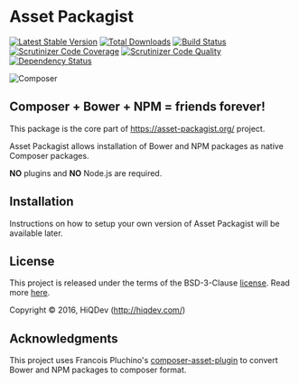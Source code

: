 Asset Packagist
===============

[![Latest Stable Version](https://poser.pugx.org/hiqdev/asset-packagist/v/stable)](https://packagist.org/packages/hiqdev/asset-packagist)
[![Total Downloads](https://poser.pugx.org/hiqdev/asset-packagist/downloads)](https://packagist.org/packages/hiqdev/asset-packagist)
[![Build Status](https://img.shields.io/travis/hiqdev/asset-packagist.svg)](https://travis-ci.org/hiqdev/asset-packagist)
[![Scrutinizer Code Coverage](https://img.shields.io/scrutinizer/coverage/g/hiqdev/asset-packagist.svg)](https://scrutinizer-ci.com/g/hiqdev/asset-packagist/)
[![Scrutinizer Code Quality](https://img.shields.io/scrutinizer/g/hiqdev/asset-packagist.svg)](https://scrutinizer-ci.com/g/hiqdev/asset-packagist/)
[![Dependency Status](https://www.versioneye.com/php/hiqdev:asset-packagist/dev-master/badge.svg)](https://www.versioneye.com/php/hiqdev:asset-packagist/dev-master)

![Composer](https://raw.githubusercontent.com/hiqdev/asset-packagist/master/docs/asset-packagist.png)

## Composer + Bower + NPM = friends forever!

This package is the core part of https://asset-packagist.org/ project.

Asset Packagist allows installation of Bower and NPM packages as native
Composer packages.

**NO** plugins and **NO** Node.js are required.

## Installation

Instructions on how to setup your own version of Asset Packagist
will be available later.

## License

This project is released under the terms of the BSD-3-Clause [license](LICENSE).
Read more [here](http://choosealicense.com/licenses/bsd-3-clause).

Copyright © 2016, HiQDev (http://hiqdev.com/)

## Acknowledgments

This project uses Francois Pluchino's <a href="https://github.com/francoispluchino/composer-asset-plugin">composer-asset-plugin</a> to convert Bower and NPM packages to composer format.
